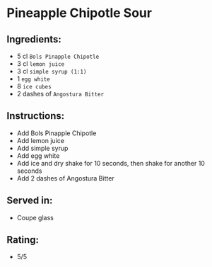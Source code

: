 # Pineapple Chipotle Sour

## Ingredients:
- 5 cl `Bols Pinapple Chipotle`
- 3 cl `lemon juice`
- 3 cl `simple syrup (1:1)`
- 1 `egg white`
- 8 `ice cubes`
- 2 dashes of `Angostura Bitter`

## Instructions:
- Add Bols Pinapple Chipotle
- Add lemon juice
- Add simple syrup
- Add egg white
- Add ice and dry shake for 10 seconds, then shake for another 10 seconds
- Add 2 dashes of Angostura Bitter

## Served in:
- Coupe glass

## Rating:
- 5/5